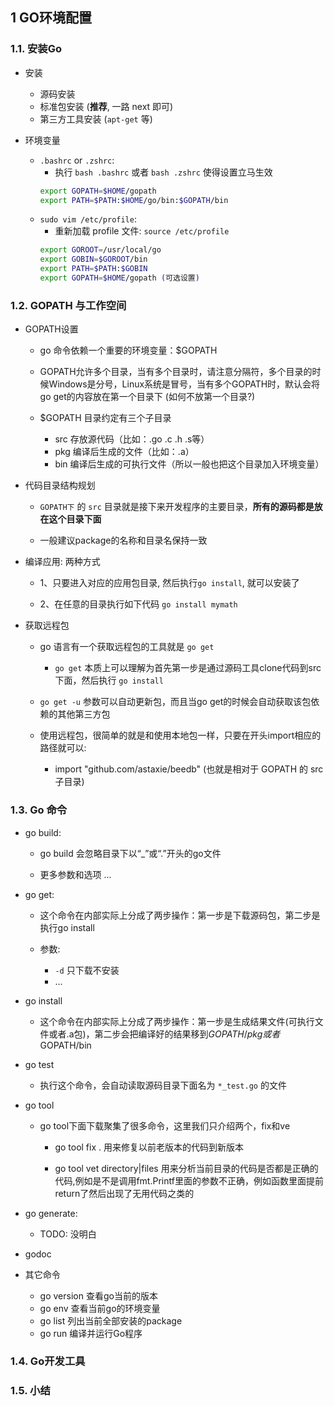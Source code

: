 ## 1 GO环境配置


### 1.1. 安装Go
* 安装
    * 源码安装
    * 标准包安装 (**推荐**, 一路 next 即可)
    * 第三方工具安装 (`apt-get` 等)

* 环境变量
    * `.bashrc` or `.zshrc`: 
        * 执行 `bash .bashrc` 或者 `bash .zshrc` 使得设置立马生效
        ```sh
        export GOPATH=$HOME/gopath
        export PATH=$PATH:$HOME/go/bin:$GOPATH/bin
        ```
    * `sudo vim /etc/profile`:
        * 重新加载 profile 文件: `source /etc/profile`
        ```sh
        export GOROOT=/usr/local/go
        export GOBIN=$GOROOT/bin
        export PATH=$PATH:$GOBIN
        export GOPATH=$HOME/gopath (可选设置)
        ```

### 1.2. GOPATH 与工作空间
* GOPATH设置
    * go 命令依赖一个重要的环境变量：$GOPATH

    * GOPATH允许多个目录，当有多个目录时，请注意分隔符，多个目录的时候Windows是分号，Linux系统是冒号，当有多个GOPATH时，默认会将go get的内容放在第一个目录下 (如何不放第一个目录?)

    *  $GOPATH 目录约定有三个子目录
        * src 存放源代码（比如：.go .c .h .s等）
        * pkg 编译后生成的文件（比如：.a）
        * bin 编译后生成的可执行文件（所以一般也把这个目录加入环境变量）

* 代码目录结构规划
    * `GOPATH下` 的 `src` 目录就是接下来开发程序的主要目录，__所有的源码都是放在这个目录下面__

    * 一般建议package的名称和目录名保持一致

* 编译应用: 两种方式
    * 1、只要进入对应的应用包目录, 然后执行`go install`, 就可以安装了

    * 2、在任意的目录执行如下代码 `go install mymath`

* 获取远程包
    * go 语言有一个获取远程包的工具就是 `go get`
        * `go get` 本质上可以理解为首先第一步是通过源码工具clone代码到src下面，然后执行 `go install`

    * `go get -u` 参数可以自动更新包，而且当go get的时候会自动获取该包依赖的其他第三方包

    * 使用远程包，很简单的就是和使用本地包一样，只要在开头import相应的路径就可以:
        * import "github.com/astaxie/beedb" (也就是相对于 GOPATH 的 src 子目录)


### 1.3. Go 命令
* go build:
    * go build 会忽略目录下以“_”或“.”开头的go文件

    * 更多参数和选项 ...

* go get:
    * 这个命令在内部实际上分成了两步操作：第一步是下载源码包，第二步是执行go install

    * 参数:
        * `-d` 只下载不安装
        * ...

* go install
    * 这个命令在内部实际上分成了两步操作：第一步是生成结果文件(可执行文件或者.a包)，第二步会把编译好的结果移到$GOPATH/pkg或者$GOPATH/bin

* go test
    * 执行这个命令，会自动读取源码目录下面名为 `*_test.go` 的文件

* go tool
    * go tool下面下载聚集了很多命令，这里我们只介绍两个，fix和ve
        * go tool fix . 用来修复以前老版本的代码到新版本

        * go tool vet directory|files 用来分析当前目录的代码是否都是正确的代码,例如是不是调用fmt.Printf里面的参数不正确，例如函数里面提前return了然后出现了无用代码之类的

* go generate:
    * TODO: 没明白

* godoc

* 其它命令
    * go version 查看go当前的版本
    * go env 查看当前go的环境变量
    * go list 列出当前全部安装的package
    * go run 编译并运行Go程序

### 1.4. Go开发工具


### 1.5. 小结

